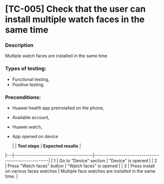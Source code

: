 # **[TC-005] Check that the user can install multiple watch faces in the same time**

### **Description**

Multiple watch faces are installed in the same time

### **Types of testing:**

- Functional testing,
- Positive testing.

### **Preconditions:**

- Huawei health app preinstalled on the phone,
- Available account,
- Huawei watch,
- App opened on device

  | | **Test steps** | **Expected results** |

|---|----------------------------------------|-------------------------------------------------------|
| 1 | Go to "Device" section | "Device" is opened |
| 2 | Press "Watch faces" button | "Watch faces" is opened |
| 3 | Press install on various faces watches | Multiple face watches are installed in the same time. |
